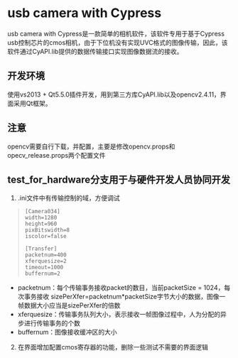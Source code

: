 # usb camera with Cypress
usb camera with Cypress是一款简单的相机软件，该软件专用于基于Cypress usb控制芯片的cmos相机，由于下位机没有实现UVC格式的图像传输，因此，该软件通过CyAPI.lib提供的数据传输接口实现图像数据流的接收。
## 开发环境
使用vs2013 + Qt5.5.0插件开发，用到第三方库CyAPI.lib以及opencv2.4.11，界面采用Qt框架。
## 注意
opencv需要自行下载，并配置，主要是修改opencv.props和opecv_release.props两个配置文件
## test_for_hardware分支用于与硬件开发人员协同开发

1. .ini文件中有传输控制的域，方便调试

>     [Camera034]
>     width=1280
>     height=960
>     pixBitswidth=8
>     iscolor=false
> 
>     [Transfer]
>     packetnum=400
>     xferquesize=2
>     timeout=1000
>     buffernum=2

 - packetnum：每个传输事务接收packet的数目，当前packetSize = 1024，每次事务接收
sizePerXfer=packetnum*packetSize字节大小的数据，图像一帧数据大小应当是sizePerXfer的倍数
 - xferquesize：传输事务队列大小，表示接收一帧图像过程中，人为分配的异步进行传输事务的个数
 - buffernum：图像接收缓冲区的大小

2. 在界面增加配置cmos寄存器的功能，删除一些测试不需要的界面逻辑